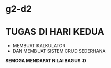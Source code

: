 # g2-d2

<H1> TUGAS DI HARI KEDUA</H1>

- MEMBUAT KALKULATOR
- DAN MEMBUAT SISTEM CRUD SEDERHANA

**SEMOGA MENDAPAT NILAI BAGUS :D**


